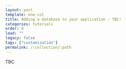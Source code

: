 ```yaml
---
layout: post
template: one-col
title: Adding a database to your application - TBC!
categories: tutorials
order: 4
lead: ""
legacy: false
tags: ["customization"]
permalink: /:collection/:path
---
```


TBC
